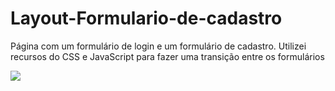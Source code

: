 # Layout-Formulario-de-cadastro

<p> Página com um formulário de login e um formulário de cadastro. Utilizei recursos do CSS e JavaScript para fazer uma transição entre os formulários</p> 

<img src="https://github.com/aremartins/Layout-Formul-rio-de-cadastro/blob/main/img.gif?raw=true" />



